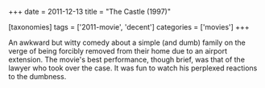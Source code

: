 +++
date = 2011-12-13
title = "The Castle (1997)"

[taxonomies]
tags = ['2011-movie', 'decent']
categories = ['movies']
+++

An awkward but witty comedy about a simple (and dumb) family on the
verge of being forcibly removed from their home due to an airport
extension. The movie's best performance, though brief, was that of the
lawyer who took over the case. It was fun to watch his perplexed
reactions to the dumbness.
